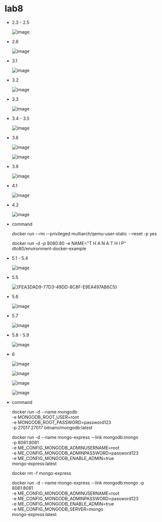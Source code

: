 # lab8
- 2.3 - 2.5
 
  ![image](https://github.com/user-attachments/assets/858106b0-f3bb-4092-be8c-aaf664f8dfe5)

 - 2.6

    ![image](https://github.com/user-attachments/assets/9252c0c5-d396-4687-ab1a-51d6051950bf)

- 3.1

  ![image](https://github.com/user-attachments/assets/4aae41f6-5561-453e-8fe1-6c36845bc2ec)


- 3.2
  
  ![image](https://github.com/user-attachments/assets/a1c4d6f5-9c76-4fa3-a25c-27388de7f178)

- 3.3

  ![image](https://github.com/user-attachments/assets/1c756751-de76-492d-befe-9ab0edc54241)

- 3.4 - 3.5

  ![image](https://github.com/user-attachments/assets/d605a62c-5c58-4bd6-9011-360127e2363b)

- 3.6

  ![image](https://github.com/user-attachments/assets/3002cd1d-8d3d-4b8e-a9f3-5079ae7dfa3d)

  ![image](https://github.com/user-attachments/assets/3bb46fe4-8a63-40fb-a4aa-ce1d3171fc12)

- 3.9
  
  ![image](https://github.com/user-attachments/assets/6778b4a6-fd29-4848-a7f2-d9f20f088d85)


- 4.1

  ![image](https://github.com/user-attachments/assets/70492b0b-6a7c-4619-8210-a167938fd2b0)

- 4.2

  ![image](https://github.com/user-attachments/assets/56c977d7-4d6d-4a52-b763-470e59c56973)

- command
  
  docker run --rm --privileged multiarch/qemu-user-static --reset -p yes
  
  docker run -d -p 8080:80 -e NAME="T H A N A T H I P" dto80/environment-docker-example

- 5.1 - 5.4

  ![image](https://github.com/user-attachments/assets/f51a93b3-79a3-40ad-b44d-b4ae95144845)

- 5.5

  ![{FEA3DAD9-77D3-49DD-8C8F-E9EA497AB6C5}](https://github.com/user-attachments/assets/64b7ee45-5ea7-478e-97b3-b1ee04484fa6)

- 5.6

  ![image](https://github.com/user-attachments/assets/18f72a3b-f7af-4beb-8a8a-d273c1f7583a)

- 5.7

  ![image](https://github.com/user-attachments/assets/0865de50-92ff-4f6a-9bc1-4180acc17947)

- 5.8 - 5.9

  ![image](https://github.com/user-attachments/assets/e728a81e-af8b-4177-b756-064e8356f63a)

- 6

  ![image](https://github.com/user-attachments/assets/12e36cbd-c6c1-437b-82fc-73afd7071aec)

  ![image](https://github.com/user-attachments/assets/b414ef8c-0422-4dbc-babb-7b28b61bb6eb)

  ![image](https://github.com/user-attachments/assets/5c2c7c83-4570-4b4d-8414-6be282b2f628)

  ![image](https://github.com/user-attachments/assets/ec9e754c-9826-4732-aa21-900d5ae36664)


- command

  docker run -d --name mongodb \
  -e MONGODB_ROOT_USER=root \
  -e MONGODB_ROOT_PASSWORD=password123 \
  -p 27017:27017 bitnami/mongodb:latest
  
  docker run -d --name mongo-express --link mongodb:mongo \
  -p 8081:8081 \
  -e ME_CONFIG_MONGODB_ADMINUSERNAME=root \
  -e ME_CONFIG_MONGODB_ADMINPASSWORD=password123 \
  -e ME_CONFIG_MONGODB_ENABLE_ADMIN=true \
  mongo-express:latest

  docker rm -f mongo-express

  docker run -d --name mongo-express --link mongodb:mongo -p 8081:8081 \
  -e ME_CONFIG_MONGODB_ADMINUSERNAME=root \
  -e ME_CONFIG_MONGODB_ADMINPASSWORD=password123 \
  -e ME_CONFIG_MONGODB_ENABLE_ADMIN=true \
  -e ME_CONFIG_MONGODB_SERVER=mongo \
  mongo-express:latest





  




  
